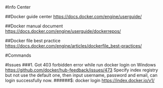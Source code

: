 #Info Center

##Docker guide center
https://docs.docker.com/engine/userguide/

##Docker manual document
https://docs.docker.com/engine/userguide/dockerrepos/

##Docker file best practice
https://docs.docker.com/engine/articles/dockerfile_best-practices/

#Commands

#Issues
###1. Got 403 forbidden error while run docker login on Windows
https://github.com/docker/hub-feedback/issues/473
Specify index registry but not use the default one, then input username, password and email, can login successfully now.
######$: docker login  https://index.docker.io/v1/
